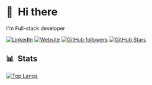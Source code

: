 # 👋 &nbsp;Hi there

I'm Full-stack developer

[![LinkedIn](https://img.shields.io/badge/LinkedIn-0077B5?style=for-the-badge&logo=linkedin&logoColor=white)](https://www.linkedin.com/in/aecuto)
[![Website](https://img.shields.io/badge/website-000000?style=for-the-badge&logo=About.me&logoColor=white)](https://kampee-t-resume.web.app)
[![GitHub followers](https://img.shields.io/github/followers/aecuto?logo=GitHub&style=for-the-badge)](https://github.com/aecuto)
[![GitHub Stars](https://img.shields.io/github/stars/aecuto?logo=github&style=for-the-badge)](https://github.com/aecuto)


## 📊 &nbsp;Stats
<!-- 
[![aecuto's GitHub stats](https://github-readme-stats.vercel.app/api?username=aecuto&show_icons=true&theme=dark&hide_border=true)](https://github.com/aecuto)

[![GitHub Streak](https://streak-stats.demolab.com?user=aecuto&theme=dark&hide_border=true)](https://github.com/aecuto) -->

[![Top Langs](https://github-readme-stats.vercel.app/api/top-langs/?username=aecuto&theme=dark&hide_border=true&langs_count=10&layout=compact&exclude_repo=find-jobs-apps&hide=css)](https://github.com/aecuto)



